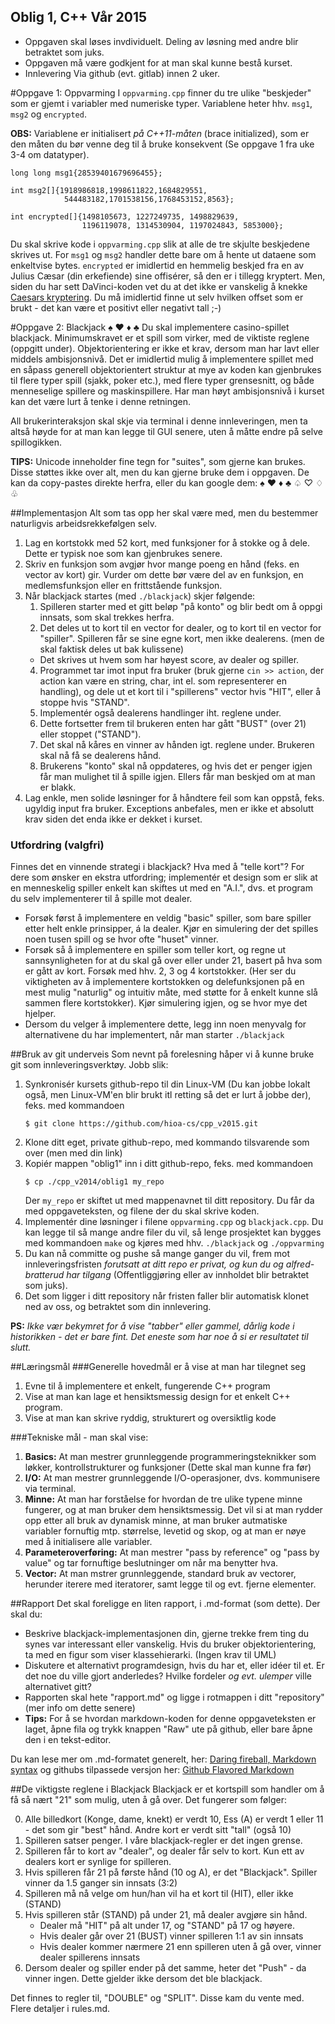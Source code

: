 Oblig 1, C++ Vår 2015
----------------------------------------------------

* Oppgaven skal løses invdividuelt. Deling av løsning med andre blir betraktet som juks.
* Oppgaven må være godkjent for at man skal kunne bestå kurset.
* Innlevering Via github (evt. gitlab) innen 2 uker. 

#Oppgave 1: Oppvarming
I `oppvarming.cpp` finner du tre ulike "beskjeder" som er gjemt i variabler med numeriske typer. Variablene heter hhv. `msg1`, `msg2` og `encrypted`. 

**OBS:** Variablene er initialisert *på C++11-måten* (brace initialized), som er den måten du bør venne deg til å bruke konsekvent (Se oppgave 1 fra uke 3-4 om datatyper).

    long long msg1{28539401679696455};

    int msg2[]{1918986818,1998611822,1684829551, 
                544483182,1701538156,1768453152,8563};

    int encrypted[]{1498105673, 1227249735, 1498829639, 
                    1196119078, 1314530904, 1197024843, 5853000};

Du skal skrive kode i `oppvarming.cpp` slik at alle de tre skjulte beskjedene skrives ut. For `msg1` og `msg2` handler dette bare om å hente ut dataene som enkeltvise bytes. `encrypted` er imidlertid en hemmelig beskjed fra en av Julius Cæsar (din erkefiende) sine offisérer, så den er i tillegg kryptert. Men, siden du har sett DaVinci-koden vet du at det ikke er vanskelig å knekke [Caesars kryptering](http://en.wikipedia.org/wiki/Caesar_cipher). Du må imidlertid finne ut selv hvilken offset som er brukt - det kan være et positivt eller negativt tall ;-)

#Oppgave 2: Blackjack ♠ ♥ ♦ ♣
Du skal implementere casino-spillet blackjack. Minimumskravet er et spill som virker, med de viktiste reglene (oppgitt under). Objektorientering er ikke et krav, dersom man har lavt eller middels ambisjonsnivå. Det er imidlertid mulig å implementere spillet med en såpass generell objektorientert struktur at mye av koden kan gjenbrukes til flere typer spill (sjakk, poker etc.), med flere typer grensesnitt, og både menneselige spillere og maskinspillere. Har man høyt ambisjonsnivå i kurset kan det være lurt å tenke i denne retningen.

All brukerinteraksjon skal skje via terminal i denne innleveringen, men ta altså høyde for at man kan legge til GUI senere, uten å måtte endre på selve spillogikken. 

**TIPS:** Unicode inneholder fine tegn for "suites", som gjerne kan brukes. Disse støttes ikke over alt, men du kan gjerne bruke dem i oppgaven. De kan da copy-pastes direkte herfra, eller du kan google dem:
♠ ♥ ♦ ♣  ♤ ♡ ♢ ♧

##Implementasjon
Alt som tas opp her skal være med, men du bestemmer naturligvis arbeidsrekkefølgen selv.

1. Lag en kortstokk med 52 kort, med funksjoner for å stokke og å dele. Dette er typisk noe som kan gjenbrukes senere.
2. Skriv en funksjon som avgjør hvor mange poeng en hånd (feks. en vector av kort) gir. Vurder om dette bør være del av en funksjon, en medlemsfunksjon eller en frittstående funksjon. 
3. Når blackjack startes (med `./blackjack`)  skjer følgende:
     1. Spilleren starter med et gitt beløp "på konto" og blir bedt om å oppgi innsats, som skal trekkes herfra.
     2. Det deles ut to kort til en vector for dealer, og to kort til en vector for "spiller". Spilleren får se sine egne kort, men ikke dealerens. (men de skal faktisk deles ut bak kulissene)
    * Det skrives ut hvem som har høyest score, av dealer og spiller.
    4. Programmet tar imot input fra bruker (bruk gjerne `cin >> action`, der action kan være en string, char, int el. som representerer en handling), og dele ut et kort til i "spillerens" vector hvis "HIT", eller å stoppe hvis "STAND".
    5. Implementér også dealerens handlinger iht. reglene under.
    6. Dette fortsetter frem til brukeren enten har gått "BUST" (over 21) eller stoppet ("STAND"). 
    7. Det skal nå kåres en vinner av hånden igt. reglene under. Brukeren skal nå få se dealerens hånd. 
    8. Brukerens "konto" skal nå oppdateres, og hvis det er penger igjen får man mulighet til å spille igjen. Ellers får man beskjed om at man er blakk. 
4. Lag enkle, men solide løsninger for å håndtere feil som kan oppstå, feks. ugyldig input fra bruker. Exceptions anbefales, men er ikke et absolutt krav siden det enda ikke er dekket i kurset.

### Utfordring (valgfri)
Finnes det en vinnende strategi i blackjack? Hva med å "telle kort"? For dere som ønsker en ekstra utfordring; implementér et design som er slik at en menneskelig spiller enkelt kan skiftes ut med en "A.I.", dvs. et program du selv implementerer til å spille mot dealer. 

  * Forsøk først å implementere en veldig "basic" spiller, som bare spiller etter helt enkle prinsipper, á la dealer. Kjør en simulering der det spilles noen tusen spill og se hvor ofte "huset" vinner.
  * Forsøk så å implementere en spiller som teller kort, og regne ut sannsynligheten for at du skal gå over eller under 21, basert på hva som er gått av kort. Forsøk med hhv. 2, 3 og 4 kortstokker. (Her ser du viktigheten av å implementere kortstokken og delefunksjonen på en mest mulig "naturlig" og intuitiv måte, med støtte for å enkelt kunne slå sammen flere kortstokker). Kjør simulering igjen, og se hvor mye det hjelper.
  * Dersom du velger å implementere dette, legg inn noen menyvalg for alternativene du har implementert, når man starter `./blackjack` 

##Bruk av git underveis
Som nevnt på forelesning håper vi å kunne bruke git som innleveringsverktøy. Jobb slik:

1. Synkronisér kursets github-repo til din Linux-VM (Du kan jobbe lokalt også, men Linux-VM'en blir brukt itl retting så det er lurt å jobbe der), feks. med kommandoen
   ```
   $ git clone https://github.com/hioa-cs/cpp_v2015.git
   ```   
2. Klone ditt eget, private github-repo, med kommando tilsvarende som over (men med din link)
3. Kopiér mappen "oblig1" inn i ditt github-repo, feks. med kommandoen    
   ```
   $ cp ./cpp_v2014/oblig1 my_repo
   ```
   Der `my_repo` er skiftet ut med mappenavnet til ditt repository. Du får da med oppgaveteksten, og filene der du skal skrive koden. 
5. Implementér dine løsninger i filene `oppvarming.cpp` og `blackjack.cpp`. Du kan legge til så mange andre filer du vil, så lenge prosjektet kan bygges med kommandoen `make` og kjøres med hhv. `./blackjack` og `./oppvarming`
4. Du kan nå committe og pushe så mange ganger du vil, frem mot innleveringsfristen *forutsatt at ditt repo er privat, og kun du og alfred-bratterud har tilgang* (Offentliggjøring eller av innholdet blir betraktet som juks). 
5. Det som ligger i ditt repository når fristen faller blir automatisk klonet ned av oss, og betraktet som din innlevering.

**PS:** *Ikke vær bekymret for å vise "tabber" eller gammel, dårlig kode i historikken - det er bare fint. Det eneste som har noe å si er resultatet til slutt.*


##Læringsmål
###Generelle hovedmål er å vise at man har tilegnet seg
1. Evne til å implementere et enkelt, fungerende C++ program
4. Vise at man kan lage et hensiktsmessig design for et enkelt C++ program.
5. Vise at man kan skrive ryddig, strukturert og oversiktlig kode

###Tekniske mål - man skal vise:
1. **Basics:** At man mestrer grunnleggende programmeringsteknikker som løkker, kontrollstrukturer og funksjoner (Dette skal man kunne fra før)
3. **I/O:** At man mestrer grunnleggende I/O-operasjoner, dvs. kommunisere via terminal.
4. **Minne:** At man har forståelse for hvordan de tre ulike typene minne fungerer, og at man bruker dem hensiktsmessig. Det vil si at man rydder opp etter all bruk av dynamisk minne, at man bruker autmatiske variabler fornuftig mtp. størrelse, levetid og skop, og at man er nøye med å initialisere alle variabler.
5. **Parameteroverføring:** At man mestrer "pass by reference" og "pass by value" og tar fornuftige beslutninger om når ma benytter hva.
6. **Vector:** At man mstrer grunnleggende, standard bruk av vectorer, herunder iterere med iteratorer, samt legge til og evt. fjerne elementer.

##Rapport
Det skal foreligge en liten rapport, i .md-format (som dette). Der skal du:

  - Beskrive blackjack-implementasjonen din, gjerne trekke frem ting du synes var interessant eller vanskelig. Hvis du bruker objektorientering, ta med en figur som viser klassehierarki. (Ingen krav til UML)
  - Diskutere et alternativt programdesign, hvis du har et, eller idéer til et. Er det noe du ville gjort anderledes? Hvilke fordeler *og evt. ulemper* ville alternativet gitt?
  - Rapporten skal hete "rapport.md" og ligge i rotmappen i ditt "repository" (mer info om dette senere)
  - **Tips:** For å se hvordan markdown-koden for denne oppgaveteksten er laget, åpne fila og trykk knappen "Raw" ute på github, eller bare åpne den i en tekst-editor.

Du kan lese mer om .md-formatet generelt, her: [Daring fireball, Markdown syntax](http://daringfireball.net/projects/markdown/syntax)
og githubs tilpassede versjon her: [Github Flavored Markdown](https://help.github.com/articles/github-flavored-markdown)

##De viktigste reglene i Blackjack
Blackjack er et kortspill som handler om å få så nært "21" som mulig, uten å gå over. Det fungerer som følger:

0. Alle billedkort (Konge, dame, knekt) er verdt 10, Ess (A) er verdt 1 eller 11 - det som gir "best" hånd. Andre kort er verdt sitt "tall" (også 10)
1. Spilleren satser penger. I våre blackjack-regler er det ingen grense.
2. Spilleren får to kort av "dealer", og dealer får selv to kort. Kun ett av dealers kort er synlige for spilleren.
3. Hvis spilleren får 21 på første hånd (10 og A), er det "Blackjack". Spiller vinner da 1.5 ganger sin innsats (3:2)
4. Spilleren må nå velge om hun/han vil ha et kort til (HIT), eller ikke (STAND)
5. Hvis spilleren står (STAND) på under 21, må dealer avgjøre sin hånd. 
   - Dealer må "HIT" på alt under 17, og "STAND" på 17 og høyere.
   - Hvis dealer går over 21 (BUST) vinner spilleren 1:1 av sin innsats
   - Hvis dealer kommer nærmere 21 enn spilleren uten å gå over, vinner dealer spillerens innsats
6. Dersom dealer og spiller ender på det samme, heter det "Push" - da vinner ingen. Dette gjelder ikke dersom det ble blackjack.

Det finnes to regler til, "DOUBLE" og "SPLIT". Disse kam du vente med.  Flere detaljer i rules.md.
